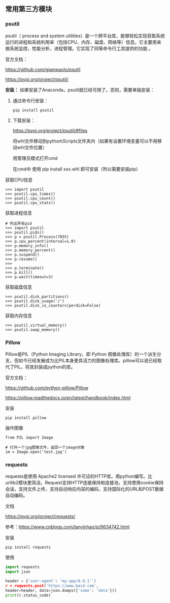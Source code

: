## 常用第三方模块

### psutil

psutil（ process and system utilities）是一个跨平台库，能够轻松实现获取系统运行的进程和系统利用率（包括CPU、内存、磁盘、网络等）信息。它主要用来做系统监控，性能分析，进程管理。它实现了同等命令行工具提供的功能 。

官方文档：

https://github.com/giampaolo/psutil

https://pypi.org/project/psutil/

**安装：** 如果安装了Anaconda，psutil就已经可用了。否则，需要单独安装： 

1. 通过命令行安装：

   ```
   pip install psutil
   ```

2. 下载安装：

   https://pypi.org/project/psutil/#files

   将whl文件移动到python\Scripts文件夹内（如果有设置环境变量可以不用移动whl文件位置）

   用管理员模式打开cmd

   在cmd中 使用 pip install xxx.whl 即可安装（所以需要安装pip）

获取CPU信息

```
>>> import psutil
>>> psutil.cpu_times()
>>> psutil.cpu_count()
>>> psutil.cpu_stats()
```

获取进程信息

```shell
# 列出所有pid
>>> import psutil
>>> psutil.pids()
>>> p = psutil.Process(7055)
>>> p.cpu_percent(interval=1.0)
>>> p.memory_info()
>>> p.memory_percent()
>>> p.suspend()
>>> p.resume()
>>>
>>> p.terminate()
>>> p.kill()
>>> p.wait(timeout=3)
```

获取磁盘信息

```
>>> psutil.disk_partitions()
>>> psutil.disk_usage('/')
>>> psutil.disk_io_counters(perdisk=False)
```

获取内存信息

```
>>> psutil.virtual_memory()
>>> psutil.swap_memory()
```

### Pillow

Pillow是PIL（Python Imaging Library，即 Python 图像处理库）的一个派生分支，但如今已经发展成为比PIL本身更具活力的图像处理库。pillow可以说已经取代了PIL，将其封装成python的库。

官方文档：

https://github.com/python-pillow/Pillow

https://pillow.readthedocs.io/en/latest/handbook/index.html

安装

```
pip install pillow
```

操作图像

```
from PIL import Image

# 打开一个jpg图像文件，返回一个image对象
im = Image.open('test.jpg')
```

### requests

requests是使用 Apache2 licensed 许可证的HTTP库。用python编写。比urllib2模块更简洁。Request支持HTTP连接保持和连接池，支持使用cookie保持会话，支持文件上传，支持自动响应内容的编码，支持国际化的URL和POST数据自动编码。

文档

https://pypi.org/project/requests/

参考：https://www.cnblogs.com/lanyinhao/p/9634742.html

安装

```
pip install requests
```

使用

```python
import requests
import json

header = {'user-agent': 'my-app/0.0.1''}
r = requests.post('https://www.baid.com',
header=header, data=json.dumps({'some': 'data'}))
print(r.status_code)
```

